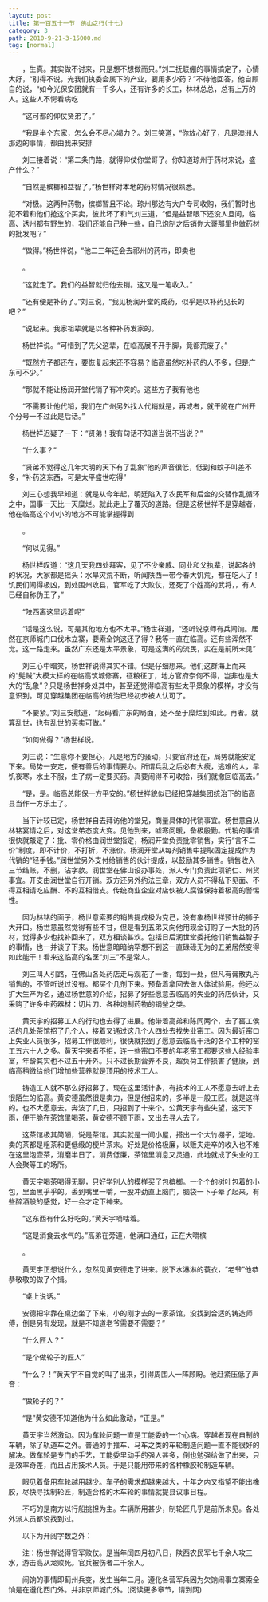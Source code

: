 ```yaml
---
layout: post
title: 第一百五十一节　佛山之行(十七)
category: 3
path: 2010-9-21-3-15000.md
tag: [normal]
---
```


　　，生真。其实做不讨来，只是想不想做而只。”刘二抚联绷的事情搞定了，心情大好，“别得不说，光我们执委会属下的产业，要用多少药？”不待他回答，他自顾自的说，“如今光保安团就有一千多人，还有许多的长工，林林总总，总有上万的人。这些人不愕看病吃

　　“这可都的仰仗贤弟了。”

　　“我是半个东家，怎么会不尽心竭力？。刘三笑道，“你放心好了，凡是澳洲人那边的事情，都由我来安排

　　刘三接着说：“第二条门路，就得仰仗你堂哥了。你知道琼州于药材来说，盛产什么？”

　　“自然是槟榔和益智了。”杨世样对本地的药材情况很熟悉。

　　“对极。这两种药物，槟榔暂且不论。琼州那边有大户专司收购，我们暂时也犯不着和他们抢这个买卖，彼此坏了和气刘三道，“但是益智眼下还没人旦问，临高、诱州都有野生的，我们还能自己种一些，自己炮制之后销你大哥那里也做药材的批发吧？”

　　“做得。”杨世祥说，“他二三年还会去祁州的药市，即卖也

　　。

　　“这就走了。我们的益智就归他去销。这又是一笔收入。”

　　“还有便是补药了。”刘三说，“我见杨润开堂的成药，似乎是以补药见长的吧？”

　　“说起来。我家祖辈就是以各种补药发家的。

　　杨世祥说。“可惜到了先父这辈，在临高展不开手脚，竟都荒废了。”

　　“既然方子都还在，要恢复起来还不容易？临高虽然吃补药的人不多，但是广东可不少。”

　　“那就不能让杨润开堂代销了有冲突的。这些方子我有他也

　　“不需要让他代销，我们在广州另外找人代销就是，再或者，就干脆在广州开个分号一不过此是后话。”

　　杨世祥迟疑了一下：“贤弟！我有句话不知道当说不当说？”

　　“什么事？”

　　“贤弟不觉得这几年大明的天下有了乱象”他的声音很低，低到和蚊子叫差不多，“补药这东西，可是太平盛世吃得”

　　刘三心想我早知道：就是从今年起，明廷陷入了农民军和后金的交替作乱循环之中，国事一天比一天糜烂。就此走上了覆灭的道路。但是这杨世祥不是穿越者，他在临高这个小小的地方不可能掌握得到

　　。

　　“何以见得。”

　　杨世祥叹道：“这几天我四处拜客，见了不少亲戚、同业和父执辈，说起各的的状况，大家都是摇头：水旱灾荒不断，听闻陕西一带今春大饥荒，都在吃人了！饥民们闹得极凶，到处围州攻县，官军吃了大败仗，还死了个姓高的武将，，有人已经自称伪王了，”

　　“陕西离这里远着呢”

　　“话是这么说，可是其他地方也不太平。”杨世祥道，“还听说京师有兵闹饷。居然在京师城门口伐木立寨，要索全饷这还了得？我等一直在临高。还有些浑然不觉。这一路走来。虽然广东还是太平景象，可是这满的的流民，实在是前所未见”

　　刘三心中暗笑，杨世祥说得其实不错。但是仔细想来。他们这群海上而来的“髡贼”大模大样的在临高筑城修寨，征粮征丁，地方官府奈何不得，岂非也是大大的“乱象”？只是杨世祥身处其中，甚至还觉得临高有些太平景象的模样，才没有意识到。可见穿越集团在临高的统治已经初步被人认可了。

　　“不要紧。”刘三安慰道，“起码看广东的局面，还不至于糜烂到如此。再者。就算乱世，也有乱世的买卖可做。”

　　“如何做得？”杨世样说。

　　刘三说：“生意你不要担心，凡是地方的骚动，只要官府还在，局势就能安定下来。局势一安定，便有善后的事情要办。所谓兵乱之后必有大瘦，逃难的人，早饥夜寒，水土不服，生了病一定要买药。真要闹得不可收拾，我们就撤回临高去。”

　　“是，是。临高总能保一方平安的。”杨世祥貌似已经把穿越集团统治下的临高县当作一方乐土了。

　　当下计较已定，杨世祥自去拜访他的堂兄，商量具体的代销事宜。杨世意自从林铭宴请之后，对这堂弟态度大变。见他到来，嘘寒问暖，备极殷勤。代销的事情很快就敲定了：批、零价格由润世堂指定，杨润开堂负责批零销售，实行“言不二价”制度，即不计价，不打折，不涨价。杨润开堂从每剂销售中提取固定提成作为代销的“经手钱。”润世堂另外支付给销售的伙计提成，以鼓励其多销售。销售收入三节结账，不删，沾字款。润世堂在佛山设办事处，派人专门负责此项销仁、州货事宜。开支由润世堂自行开销。双方还另外约法三章，双方人员不得私下见面、不得互相请吃应酬、不的互相借支。传统商业企业对店伙被人腐蚀保持着极高的警惕性。

　　因为林铭的面子，杨世意索要的销售提成极为克己，没有象杨世祥预计的狮子大开口。杨世意虽然觉得有些不甘，但是看到五弟又向他用现金订购了一大批的药材，觉得多少也找补回来了，双方相谈甚欢。包括日后润世堂委托他们销售益智子的事情，也一并谈了下来。杨世意暗暗纳罕想不到这一直碌碌无为的五弟居然变得如此能干！看来这临高的名医“刘三”不是常人。

　　刘三叫人引路，在佛山各处药店走马观花了一番，每到一处，但凡有膏散丸丹销售的，不管听说过没有。都买个几剂下来。预备着拿回去做人体试验用。他还以扩大生产为名，通过杨世意的介绍，招募了好些愿意去临高的失业的药店伙计，又采购了许多中药器材：切片刀、各种炮制药物的锅釜之类。

　　黄天宇的招募工人的行动也去得了进展。他带着高弟和陈同两个，去了窑工侯活的几处茶馆招了几个人，接着又通过这几个人四处去找失业窑工。因为最近窑口上失业人员很多，招募工作很顺利，很快就招到了愿意去临高干活的各个工种的窑工五六十人之多。黄天宇来者不拒，连一些窑口不要的年老窑工都要这些人经验丰富，年龄其实也不过五十开外。只不过长期营养不良，超负荷工作损害了健康，到临高稍微给他们增加些营养就是顶用的技术工人。

　　铸造工人就不那么好招募了。现在这里活计多，有技术的工人不愿意去听上去很陌生的临高。黄安德虽然很是卖力，但是他招来的，多半是一般工匠。就是这样的。也不大愿意去。奔波了几日，只招到了十来个。公黄天宇有些失望，这天下雨，便干脆在茶馆里喝茶，黄安德不顾下雨，又出去寻人去了。

　　这茶馆极其简陋，说是茶馆。其实就是一间小屋，搭出一个大竹棚子，泥地。卖的茶都是粗茶和更低级的梗片茶末。好处是价格极廉，以贩夫走卒的收入也不难在这里泡壶茶，消磨半日了。消费低廉，茶馆里消息又灵通，此地就成了失业的工人会聚等工的场所。

　　黄天宇喝茶喝得无聊，只好学别人的模样买了包槟榔。一个个的树叶包着的小包，里面黑乎乎的。丢到嘴里一嚼，一股冲劲直上脑门，脑袋一下子晕了起来，有些醉酒般的感觉，好一会才定下神来。

　　“这东西有什么好吃的。”黄天宇嘀咕着。

　　“这是消食去水气的。”高弟在旁道，他满口通红，正在大嚼槟

　　。

　　黄天宇正想说什么，忽然见黄安德走了进来。脱下水淋淋的蓑衣，“老爷”他恭恭敬敬的做了个揖。

　　“桌上说话。”

　　安德把伞靠在桌边坐了下来，小的刚才去的一家茶馆，没找到合适的铸造师傅，倒是另有发现，就是不知道老爷需要不需要？”

　　“什么匠人？”

　　“是个做轮子的匠人”

　　“什么？！”黄天宇不自觉的叫了出来，引得周围人一阵顾盼。他赶紧压低了声音：

　　“做轮子的？”

　　“是”黄安德不知道他为什么如此激动，“正是。”

　　黄天宇当然激动。因为车轮问题一直是工能委的一个心病。穿越者现在自制的车辆，除了轨道车之外。普通的手推车、马车之类的车轮制造问题一直不能很好的解决。做车轮是专门的手艺，工能委里动手的强人甚多，倒也勉强给做了出来，只是效率奇差，而且占用技术人员。于是只能用带来的各种橡胶轮制造车辆。

　　眼见着备用车轮越用越少。车子的需求却越来越大，十年之内又指望不能出橡胶，尽快寻找制轮匠，制造合格的木车轮的事情就提县议事日程。

　　不巧的是南方以行船挑担为主。车辆所用甚少，制轮匠几乎是前所未见。各处外派人员都没找到过。

　　以下为开阅字数之外：

　　注：杨世祥说得官军败仗。是当年闰四月初八日，陕西农民军七千余人攻三水，游击高从龙败死。官兵被伤者二千余人。

　　闹饷的事情即蓟州兵变，发生当年二月。遵化各营军兵因为欠饷闹事立寨索全饷是在遵化西门外。并非京师城门外。(阅读更多章节，请到网)